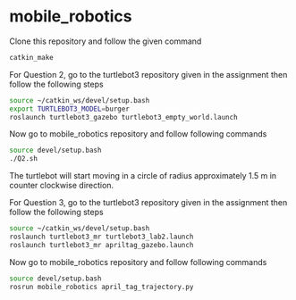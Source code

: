 # mobile_robotics

Clone this repository and follow the given command
```bash
catkin_make
```

For Question 2, go to the turtlebot3 repository given in the assignment then follow the following steps
```bash
source ~/catkin_ws/devel/setup.bash
export TURTLEBOT3_MODEL=burger
roslaunch turtlebot3_gazebo turtlebot3_empty_world.launch
```

Now go to mobile_robotics repository and follow following commands
```bash
source devel/setup.bash
./Q2.sh
```

The turtlebot will start moving in a circle of radius approximately 1.5 m in counter clockwise direction.

For Question 3, go to the turtlebot3 repository given in the assignment then follow the following steps
```bash
source ~/catkin_ws/devel/setup.bash
roslaunch turtlebot3_mr turtlebot3_lab2.launch
roslaunch turtlebot3_mr apriltag_gazebo.launch
```

Now go to mobile_robotics repository and follow following commands
```bash
source devel/setup.bash
rosrun mobile_robotics april_tag_trajectory.py
```
